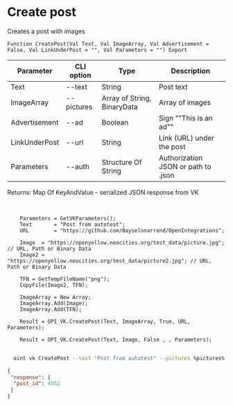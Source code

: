 ﻿---
sidebar_position: 1
---

# Create post
 Creates a post with images



`Function CreatePost(Val Text, Val ImageArray, Val Advertisement = False, Val LinkUnderPost = "", Val Parameters = "") Export`

  | Parameter | CLI option | Type | Description |
  |-|-|-|-|
  | Text | --text | String | Post text |
  | ImageArray | --pictures | Array of String, BinaryData | Array of images |
  | Advertisement | --ad | Boolean | Sign ""This is an ad"" |
  | LinkUnderPost | --url | String | Link (URL) under the post |
  | Parameters | --auth | Structure Of String | Authorization JSON or path to .json |

  
  Returns:  Map Of KeyAndValue - serialized JSON response from VK

<br/>




```bsl title="Code example"
    Parameters = GetVKParameters();
    Text       = "Post from autotest";
    URL        = "https://github.com/Bayselonarrend/OpenIntegrations";

    Image  = "https://openyellow.neocities.org/test_data/picture.jpg"; // URL, Path or Binary Data
    Image2 = "https://openyellow.neocities.org/test_data/picture2.jpg"; // URL, Path or Binary Data

    TFN = GetTempFileName("png");
    CopyFile(Image2, TFN);

    ImageArray = New Array;
    ImageArray.Add(Image);
    ImageArray.Add(TFN);

    Result = OPI_VK.CreatePost(Text, ImageArray, True, URL, Parameters);

    Result = OPI_VK.CreatePost(Text, Image, False , , Parameters);
```



```sh title="CLI command example"
    
  oint vk CreatePost --text "Post from autotest" --pictures %pictures% --ad %ad% --url %url% --auth "GetVKParameters()"

```

```json title="Result"
{
 "response": {
  "post_id": 4552
 }
}
```
